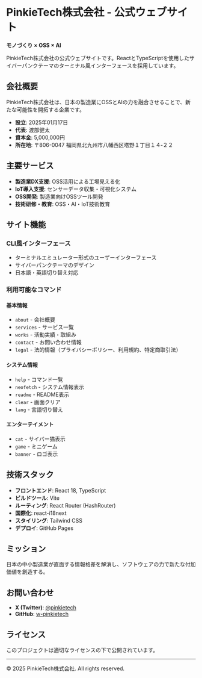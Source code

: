 # PinkieTech株式会社 - 公式ウェブサイト

**モノづくり × OSS × AI**

PinkieTech株式会社の公式ウェブサイトです。ReactとTypeScriptを使用したサイバーパンクテーマのターミナル風インターフェースを採用しています。

## 会社概要

PinkieTech株式会社は、日本の製造業にOSSとAIの力を融合させることで、新たな可能性を開拓する企業です。

- **設立**: 2025年01月17日
- **代表**: 渡部健太
- **資本金**: 5,000,000円
- **所在地**: 〒806-0047 福岡県北九州市八幡西区塔野１丁目１４‐２２

## 主要サービス

- **製造業DX支援**: OSS活用による工場見える化
- **IoT導入支援**: センサーデータ収集・可視化システム
- **OSS開発**: 製造業向けOSSツール開発
- **技術研修・教育**: OSS・AI・IoT技術教育

## サイト機能

### CLI風インターフェース
- ターミナルエミュレーター形式のユーザーインターフェース
- サイバーパンクテーマのデザイン
- 日本語・英語切り替え対応

### 利用可能なコマンド

#### 基本情報
- `about` - 会社概要
- `services` - サービス一覧
- `works` - 活動実績・取組み
- `contact` - お問い合わせ情報
- `legal` - 法的情報（プライバシーポリシー、利用規約、特定商取引法）

#### システム情報
- `help` - コマンド一覧
- `neofetch` - システム情報表示
- `readme` - README表示
- `clear` - 画面クリア
- `lang` - 言語切り替え

#### エンターテイメント
- `cat` - サイバー猫表示
- `game` - ミニゲーム
- `banner` - ロゴ表示

## 技術スタック

- **フロントエンド**: React 18, TypeScript
- **ビルドツール**: Vite
- **ルーティング**: React Router (HashRouter)
- **国際化**: react-i18next
- **スタイリング**: Tailwind CSS
- **デプロイ**: GitHub Pages

## ミッション

日本の中小製造業が直面する情報格差を解消し、ソフトウェアの力で新たな付加価値を創造する。

## お問い合わせ

- **X (Twitter)**: [@pinkietech](https://twitter.com/pinkietech)
- **GitHub**: [w-pinkietech](https://github.com/w-pinkietech)

## ライセンス

このプロジェクトは適切なライセンスの下で公開されています。

---

© 2025 PinkieTech株式会社. All rights reserved.
